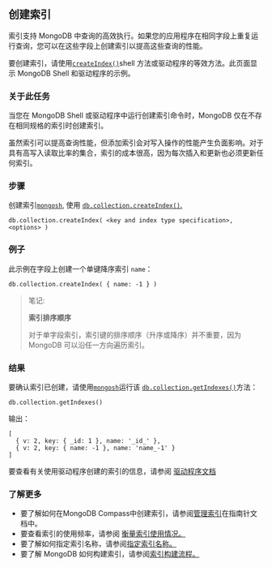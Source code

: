 ## 创建索引

索引支持 MongoDB 中查询的高效执行。如果您的应用程序在相同字段上重复运行查询，您可以在这些字段上创建索引以提高这些查询的性能。

要创建索引，请使用[`createIndex()`](https://www.mongodb.com/docs/v7.0/reference/method/db.collection.createIndex/#mongodb-method-db.collection.createIndex)shell 方法或驱动程序的等效方法。此页面显示 MongoDB Shell 和驱动程序的示例。

### 关于此任务

当您在 MongoDB Shell 或驱动程序中运行创建索引命令时，MongoDB 仅在不存在相同规格的索引时创建索引。

虽然索引可以提高查询性能，但添加索引会对写入操作的性能产生负面影响。对于具有高写入读取比率的集合，索引的成本很高，因为每次插入和更新也必须更新任何索引。

### 步骤

创建索引[`mongosh`](https://www.mongodb.com/docs/mongodb-shell/#mongodb-binary-bin.mongosh), 使用 [`db.collection.createIndex()`.](https://www.mongodb.com/docs/v7.0/reference/method/db.collection.createIndex/#mongodb-method-db.collection.createIndex)

```
db.collection.createIndex( <key and index type specification>, <options> )
```

### 例子

此示例在字段上创建一个单键降序索引 `name`：

```
db.collection.createIndex( { name: -1 } )
```

> 笔记:
>
> **索引排序顺序**
>
> 对于单字段索引，索引键的排序顺序（升序或降序）并不重要，因为 MongoDB 可以沿任一方向遍历索引。

### 结果

要确认索引已创建，请使用[`mongosh`](https://www.mongodb.com/docs/mongodb-shell/#mongodb-binary-bin.mongosh)运行该 [`db.collection.getIndexes()`](https://www.mongodb.com/docs/v7.0/reference/method/db.collection.getIndexes/#mongodb-method-db.collection.getIndexes)方法：

```
db.collection.getIndexes()
```

输出：

```
[
  { v: 2, key: { _id: 1 }, name: '_id_' },
  { v: 2, key: { name: -1 }, name: 'name_-1' }
]
```

要查看有关使用驱动程序创建的索引的信息，请参阅 [驱动程序文档](https://www.mongodb.com/docs/drivers/)

### 了解更多

- 要了解如何在MongoDB Compass中创建索引，请参阅[管理索引](https://www.mongodb.com/docs/compass/current/indexes/#std-label-compass-indexes)在指南针文档中。
- 要查看索引的使用频率，请参阅 [衡量索引使用情况。](https://www.mongodb.com/docs/v7.0/tutorial/measure-index-use/#std-label-index-measure-index-use)
- 要了解如何指定索引名称，请参阅[指定索引名称。](https://www.mongodb.com/docs/v7.0/core/indexes/create-index/specify-index-name/#std-label-specify-index-name)
- 要了解 MongoDB 如何构建索引，请参阅[索引构建流程。](https://www.mongodb.com/docs/v7.0/core/index-creation/#std-label-index-build-process)

